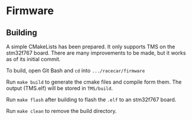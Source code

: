 # Firmware

## Building

A simple CMakeLists has been prepared. It only supports TMS on the stm32f767 board. There are many improvements to be made, but it works as of its initial commit.

To build, open Git Bash and `cd` into `.../racecar/firmware`

Run `make build` to generate the cmake files and compile form them. The output (TMS.elf) will be stored in `TMS/build`.

Run `make flash` after building to flash the `.elf` to an stm32f767 board.

Run `make clean` to remove the build directory.